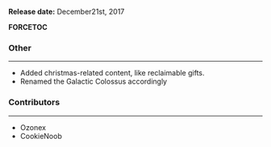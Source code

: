**Release date:** December21st, 2017

__FORCETOC__

### Other

------------------------------------------------------------------------

-   Added christmas-related content, like reclaimable gifts.
-   Renamed the Galactic Colossus accordingly

### Contributors

------------------------------------------------------------------------

-   Ozonex
-   CookieNoob